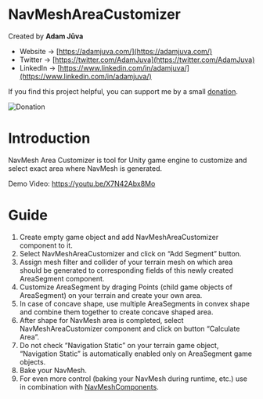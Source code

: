 # NavMeshAreaCustomizer
Created by **Adam Jůva**
- Website -> [https://adamjuva.com/](https://adamjuva.com/)
- Twitter -> [https://twitter.com/AdamJuva](https://twitter.com/AdamJuva)
- LinkedIn -> [https://www.linkedin.com/in/adamjuva/](https://www.linkedin.com/in/adamjuva/)

If you find this project helpful, you can support me by a small [donation](https://www.paypal.com/donate/?hosted_button_id=SWDA22AH63KWJ).

![Donation](https://adamjuva.com/wp-content/uploads/2020/07/Donation.png)

# Introduction

NavMesh Area Customizer is tool for Unity game engine to customize and select exact area where NavMesh is generated.

Demo Video: https://youtu.be/X7N42Abx8Mo

# Guide
1. Create empty game object and add NavMeshAreaCustomizer component to it.
2. Select NavMeshAreaCustomizer and click on “Add Segment” button.
3. Assign mesh filter and collider of your terrain mesh on which area should be generated to
corresponding fields of this newly created AreaSegment component.
4. Customize AreaSegment by draging Points (child game objects of AreaSegment) on your terrain
and create your own area.
5. In case of concave shape, use multiple AreaSegments in convex shape and combine them
together to create concave shaped area.
6. After shape for NavMesh area is completed, select NavMeshAreaCustomizer component and
click on button “Calculate Area”.
7. Do not check “Navigation Static” on your terrain game object, “Navigation Static” is
automatically enabled only on AreaSegment game objects.
8. Bake your NavMesh.
9. For even more control (baking your NavMesh during runtime, etc.) use in combination with
[NavMeshComponents](https://github.com/Unity-Technologies/NavMeshComponents).
